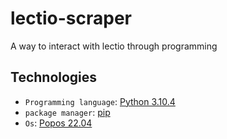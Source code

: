 # lectio-scraper
A way to interact with lectio through programming

## Technologies
- `Programming language`: [Python 3.10.4](https://www.python.org/downloads/)
- `package manager`: [pip]()
- `Os`: [Popos 22.04](https://pop.system76.com/)